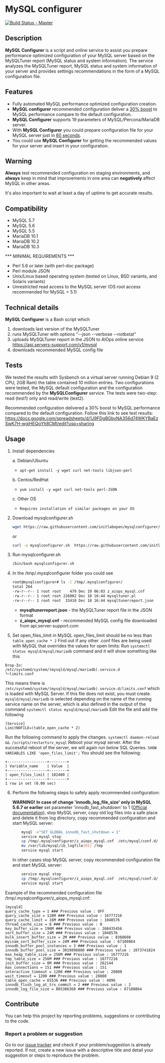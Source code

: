 # MySQL configurer

[![Build Status - Master](https://travis-ci.com/initlabopen/mysqlconfigurer.svg?branch=master)](https://travis-ci.com/initlabopen/mysqlconfigurer)

## Description
**MySQL Configurer** is a script and online service to assist you prepare performance optimized configuration of your MySQL server based on the MySQLTuner report (MySQL status and system information). The service analyzes the MySQLTuner report, MySQL status and system information of your server and provides settings recommendations in the form of a MySQL configuration file.

## Features
- Fully automated MySQL performance optimized configuration creation. 
- **MySQL configurer** recommended configuration deliver a [30% boost](#Tests) to MySQL performance compare to the default configuration.
- **MySQL Configurer** supports 19 parameters of MySQL/Percona/MariaDB server.
- With **MySQL Configurer** you could prepare configuration file for your MySQL server just in [60 seconds](https://youtu.be/QluJpSl6dGk).
- You could use **MySQL Configurer** for getting the recommended values for your server and insert in your configuration.

## Warning
**Always** test recommended configuration on staging environments, and **always** keep in mind that improvements in one area can **negatively** affect MySQL in other areas.

It's also important to wait at least a day of uptime to get accurate results.

## Compatibility
- MySQL 5.7
- MySQL 5.6
- MySQL 5.5
- MariaDB 10.1
- MariaDB 10.2
- MariaDB 10.3

*** MINIMAL REQUIREMENTS ***
- Perl 5.6 or later (with perl-doc package)
- Perl module JSON
- Unix/Linux based operating system (tested on Linux, BSD variants, and Solaris variants)
- Unrestricted read access to the MySQL server (OS root access recommended for MySQL < 5.1)

## Technical details
**MySQL Configurer** is a Bash script which
1. downloads last version of the MySQLTuner
2. runs MySQLTuner with options "--json --verbose --notbstat"
3. uploads MySQLTuner report in the JSON to AIOps online service https://api.servers-support.com/v1/mysql
4. downloads recommended MySQL config file

## Tests
We tested the results with Sysbench on a virtual server running Debian 9 (2 CPU, 2GB Ram) the table contained 10 million entries.
Two configurations were tested, the MySQL default configuration and the configuration recommended by the **MySQLConfigurer** service. The tests were two-step: read (test1) only and read/write (test2).

Recommended configuration delivered a 30% boost to MySQL performance compared to the default configuration. Follow this link to see test results:
https://docs.google.com/spreadsheets/d/1J9FDgBGbvNA356d74WKYBaEzSwK7H-wgjHEQgYh8CMI/edit?usp=sharing


## Usage
1. Install dependencies

	a. Debian/Ubuntu
	* `apt-get install -y wget curl net-tools libjson-perl`
	
	b. Centos/RedHat
	* `yum install -y wget curl net-tools perl-JSON`
	
	c. Other OS
	* `Requires installation of similar packages on your OS`
2. Download mysqlconfigurer.sh
    ```bash
    wget https://raw.githubusercontent.com/initlabopen/mysqlconfigurer/master/mysqlconfigurer.sh
    ```
    or
    ```bash
    curl -o mysqlconfigurer.sh  https://raw.githubusercontent.com/initlabopen/mysqlconfigurer/master/mysqlconfigurer.sh
    ```
3. Run mysqlconfigurer.sh
    ```bash
    /bin/bash mysqlconfigurer.sh
    ```
4. In the /tmp/.mysqlconfigurer folder you could see
    ```bash
    root@mysqlconfigurer# ls -l /tmp/.mysqlconfigurer/
    total 264
    -rw-r--r-- 1 root root    479 Dec 19 06:03 z_aiops_mysql.cnf
    -rw-r--r-- 1 root root 226002 Dec 18 16:44 mysqltuner.pl
    -rw-r--r-- 1 root root  33410 Dec 18 16:44 mysqltunerreport.json
    ```
    - **mysqltunerreport.json** - the MySQLTuner report file in the JSON format
    - **z_aiops_mysql.cnf** - recommended MySQL config file downloaded from api.server-support.com

5. Set open_files_limit in MySQL
open_files_limit should be no less than `table_open_cache * 2`
Find out if any other .conf files are being used with MySQL that overrides the values for open limits:
Run `systemctl status mysqld/mysql/mariadb` command and it will show something like this
```
Drop-In:
/etc/systemd/system/(mysqld/mysql/mariadb).service.d
└─limits.conf
```
This means there is `/etc/systemd/system/(mysqld/mysql/mariadb).service.d/limits.conf` which is loaded with MySQL Server.
If this file does not exist, you must create.
`mysqld/mysql/mariadb` is selected depending on the name of the running service name on the server, which is also defined in the output of the command `systemctl status mysqld/mysql/mariadb`
Edit the file and add the following
```
[Service]
LimitNOFILE=(table_open_cache * 2)
```
Run the following command to apply the changes.
`systemctl daemon-reload && /scripts/restartsrv_mysql`
Reboot your mysql server.
After the successful reboot of the server, we will again run below SQL Queries.
`SHOW VARIABLES LIKE 'open_files_limit';`
You should see the following:
```
+------------------+--------+
| Variable_name    | Value  |
+------------------+--------+
| open_files_limit | 102400 |
+------------------+--------+
1 row in set (0.00 sec)
```

6. Perform the following steps to safely apply recommended configuration:
    
    **WARNING!** **In case of change 'innodb_log_file_size' only in MySQL 5.6.7 or earlier** set parameter 'innodb_fast_shutdown' to 1 ([Official documentation](https://dev.mysql.com/doc/refman/5.6/en/innodb-redo-log.html)), stop MySQL server, copy old log files into a safe place and delete it from log directory, copy recommended configuration and start MySQL server: 
    ```bash
        mysql -e"SET GLOBAL innodb_fast_shutdown = 1"
        service mysql stop
        cp /tmp/.mysqlconfigurer/z_aiops_mysql.cnf  /etc/mysql/conf.d/
        mv /var/lib/mysql/ib_logfile[01] /tmp
        service mysql start
    ```
    In other cases stop MySQL server, copy recommended configuration file and start MySQL server: 
    ```bash
        service mysql stop
        cp /tmp/.mysqlconfigurer/z_aiops_mysql.cnf  /etc/mysql/conf.d/
        service mysql start
    ```


Example of the recommended configuration file /tmp/.mysqlconfigurer/z_aiops_mysql.cnf:
```
[mysqld]
query_cache_type = 1 ### Previous value : OFF
query_cache_size = 128M ### Previous value : 16777216
query_cache_limit = 16M ### Previous value : 1048576
thread_cache_size = 8 ### Previous value : 8
key_buffer_size = 196M ### Previous value : 268435456
sort_buffer_size = 24M ### Previous value : 1048576
bulk_insert_buffer_size = 2M ### Previous value : 8388608
myisam_sort_buffer_size = 24M ### Previous value : 67108864
innodb_buffer_pool_instances = 3 ### Previous value : 1
innodb_buffer_pool_size = 3019898880 ### Previous value : 1073741824
max_heap_table_size = 256M ### Previous value : 16777216
tmp_table_size = 256M ### Previous value : 16777216
join_buffer_size = 8M ### Previous value : 262144
max_connections = 151 ### Previous value : 151
interactive_timeout = 1200 ### Previous value : 28800
wait_timeout = 1200 ### Previous value : 28800
table_open_cache = 65536 ### Previous value : 4096
innodb_flush_log_at_trx_commit = 2 ### Previous value : 2
innodb_log_file_size = 805306368 ### Previous value : 67108864
```

## Contribute

You can help this project by reporting problems, suggestions or contributing to the code.

### Report a problem or suggestion

Go to our [issue tracker](https://github.com/initlabopen/mysqlconfigurer/issues) and check if your problem/suggestion is already reported. If not, create a new issue with a descriptive title and detail your suggestion or steps to reproduce the problem.
